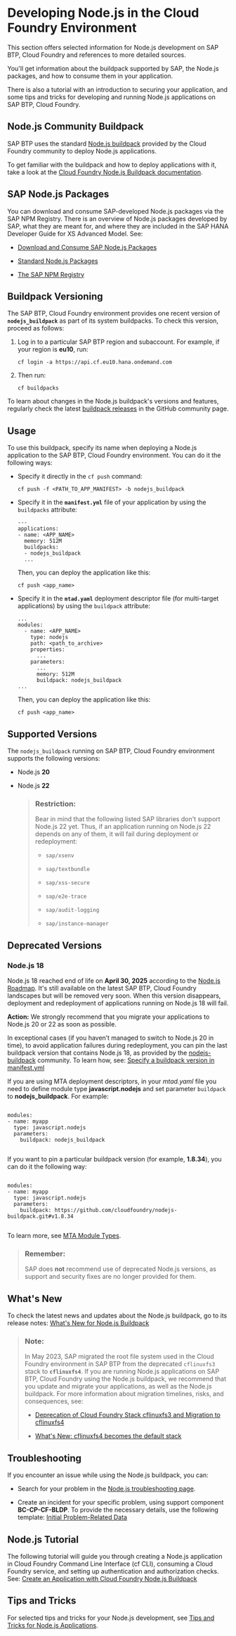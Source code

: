 <!-- loio3a7a0bece0d044eca59495965d8a0237 -->

# Developing Node.js in the Cloud Foundry Environment

This section offers selected information for Node.js development on SAP BTP, Cloud Foundry and references to more detailed sources.



You'll get information about the buildpack supported by SAP, the Node.js packages, and how to consume them in your application.

There is also a tutorial with an introduction to securing your application, and some tips and tricks for developing and running Node.js applications on SAP BTP, Cloud Foundry.



<a name="loio3a7a0bece0d044eca59495965d8a0237__section_wzk_sdp_rdb"/>

## Node.js Community Buildpack

SAP BTP uses the standard [Node.js buildpack](https://github.com/cloudfoundry/nodejs-buildpack) provided by the Cloud Foundry community to deploy Node.js applications.

To get familiar with the buildpack and how to deploy applications with it, take a look at the [Cloud Foundry Node.js Buildpack documentation](https://docs.cloudfoundry.org/buildpacks/node/index.html).



<a name="loio3a7a0bece0d044eca59495965d8a0237__section_ndw_lxz_pdb"/>

## SAP Node.js Packages

You can download and consume SAP-developed Node.js packages via the SAP NPM Registry. There is an overview of Node.js packages developed by SAP, what they are meant for, and where they are included in the SAP HANA Developer Guide for XS Advanced Model. See:

-   [Download and Consume SAP Node.js Packages](https://help.sap.com/viewer/4505d0bdaf4948449b7f7379d24d0f0d/2.0.latest/en-US/ddcff14e28384810a352bb6512cd3448.html)

-   [Standard Node.js Packages](https://help.sap.com/viewer/4505d0bdaf4948449b7f7379d24d0f0d/2.0.latest/en-US/54513272339246049bf438a03a8095e4.html)

-   [The SAP NPM Registry](https://help.sap.com/viewer/4505d0bdaf4948449b7f7379d24d0f0d/2.0.latest/en-US/726e5d41462c4eb29eaa6cc83ff41e84.html)




<a name="loio3a7a0bece0d044eca59495965d8a0237__section_kfn_ldv_f5b"/>

## Buildpack Versioning

The SAP BTP, Cloud Foundry environment provides one recent version of **`nodejs_buildpack`** as part of its system buildpacks. To check this version, proceed as follows:

1.  Log in to a particular SAP BTP region and subaccount. For example, if your region is **eu10**, run:

    ```
    cf login -a https://api.cf.eu10.hana.ondemand.com
    ```

2.  Then run:

    ```
    cf buildpacks
    ```


To learn about changes in the Node.js buildpack's versions and features, regularly check the latest [buildpack releases](https://github.com/cloudfoundry/nodejs-buildpack/releases) in the GitHub community page.



<a name="loio3a7a0bece0d044eca59495965d8a0237__section_xxx_4w3_t2b"/>

## Usage

To use this buildpack, specify its name when deploying a Node.js application to the SAP BTP, Cloud Foundry environment. You can do it the following ways:

-   Specify it directly in the `cf push` command:

    ```
    cf push -f <PATH_TO_APP_MANIFEST> -b nodejs_buildpack
    ```

-   Specify it in the **`manifest.yml`** file of your application by using the `buildpacks` attribute:

    ```
    ---
    applications:
    - name: <APP_NAME>
      memory: 512M
      buildpacks:
      - nodejs_buildpack
      ...
    ```

    Then, you can deploy the application like this:

    ```
    cf push <app_name>
    ```

-   Specify it in the **`mtad.yaml`** deployment descriptor file \(for multi-target applications\) by using the `buildpack` attribute:

    ```
    ...
    modules:
      - name: <APP_NAME>
        type: nodejs
        path: <path_to_archive>
        properties:
          ...
        parameters:
          ...
          memory: 512M
          buildpack: nodejs_buildpack
    ...
    ```

    Then, you can deploy the application like this:

    ```
    cf push <app_name>
    ```




<a name="loio3a7a0bece0d044eca59495965d8a0237__section_w1d_tr1_krb"/>

## Supported Versions

The `nodejs_buildpack` running on SAP BTP, Cloud Foundry environment supports the following versions:

-   Node.js **20**
-   Node.js **22**

    > ### Restriction:  
    > Bear in mind that the following listed SAP libraries don't support Node.js 22 yet. Thus, if an application running on Node.js 22 depends on any of them, it will fail during deployment or redeployment:
    > 
    > -   `sap/xsenv`
    > 
    > -   `sap/textbundle`
    > 
    > -   `sap/xss-secure`
    > 
    > -   `sap/e2e-trace`
    > 
    > -   `sap/audit-logging`
    > 
    > -   `sap/instance-manager`




<a name="loio3a7a0bece0d044eca59495965d8a0237__section_gcy_z4m_zcc"/>

## Deprecated Versions



### Node.js 18

Node.js 18 reached end of life on **April 30, 2025** according to the [Node.js Roadmap](https://github.com/nodejs/Release). It's still available on the latest SAP BTP, Cloud Foundry landscapes but will be removed very soon. When this version disappears, deployment and redeployment of applications running on Node.js 18 will fail.

**Action:** We strongly recommend that you migrate your applications to Node.js 20 or 22 as soon as possible.

In exceptional cases \(if you haven’t managed to switch to Node.js 20 in time\), to avoid application failures during redeployment, you can pin the last buildpack version that contains Node.js 18, as provided by the [nodejs-buildpack](https://github.com/cloudfoundry/nodejs-buildpack) community. To learn how, see: [Specify a buildpack version in manifest.yml](tips-and-tricks-for-node-js-applications-3a5fe88.md#loio3a5fe887f6e64abb827494baac352059__specify_node_bp_version)

If you are using MTA deployment descriptors, in your *mtad.yaml* file you need to define module type **javascript.nodejs** and set parameter `buildpack` to **nodejs\_buildpack**. For example:

```

modules:
- name: myapp
  type: javascript.nodejs
  parameters:
    buildpack: nodejs_buildpack
			
```

If you want to pin a particular buildpack version \(for example, **1.8.34**\), you can do it the following way:

```

modules:
- name: myapp
  type: javascript.nodejs
  parameters:
    buildpack: https://github.com/cloudfoundry/nodejs-buildpack.git#v1.8.34
			
```

To learn more, see [MTA Module Types](https://help.sap.com/docs/btp/sap-business-technology-platform/modules#mta-module-types).

> ### Remember:  
> SAP does **not** recommend use of deprecated Node.js versions, as support and security fixes are no longer provided for them.



<a name="loio3a7a0bece0d044eca59495965d8a0237__section_o5d_4t1_krb"/>

## What's New

To check the latest news and updates about the Node.js buildpack, go to its release notes: [What's New for Node.js Buildpack](https://help.sap.com/whats-new/cf0cb2cb149647329b5d02aa96303f56?locale=en-US&amp%3BComponent=Node.js%20System%20Buildpack&Valid_as_Of=2022-01-01%3A2050-12-31&Component=Node.js%20System%20Buildpack) 

> ### Note:  
> In May 2023, SAP migrated the root file system used in the Cloud Foundry environment in SAP BTP from the deprecated `cflinuxfs3` stack to **`cflinuxfs4`**. If you are running Node.js applications on SAP BTP, Cloud Foundry using the Node.js buildpack, we recommend that you update and migrate your applications, as well as the Node.js buildpack. For more information about migration timelines, risks, and consequences, see:
> 
> -   [Deprecation of Cloud Foundry Stack cflinuxfs3 and Migration to cflinuxfs4](https://blogs.sap.com/2023/02/16/deprecation-of-cloud-foundry-stack-cflinuxfs3-and-migration-to-cflinuxfs4/)
> 
> -   [What's New: cflinuxfs4 becomes the default stack](https://help.sap.com/whats-new/cf0cb2cb149647329b5d02aa96303f56?locale=en-US&Component=Node.js+System+Buildpack&Valid_as_Of=2023-01-11:2023-03-25)



<a name="loio3a7a0bece0d044eca59495965d8a0237__section_iwr_zxf_hvb"/>

## Troubleshooting

If you encounter an issue while using the Node.js buildpack, you can:

-   Search for your problem in the [Node.js troubleshooting page](node-js-buildpack-1462ff0.md).

-   Create an incident for your specific problem, using support component **BC-CP-CF-BLDP**. To provide the necessary details, use the following template: [Initial Problem-Related Data](troubleshooting-buildpacks-073b7fc.md) 




<a name="loio3a7a0bece0d044eca59495965d8a0237__section_jnl_4xz_pdb"/>

## Node.js Tutorial

The following tutorial will guide you through creating a Node.js application in Cloud Foundry Command Line Interface \(cf CLI\), consuming a Cloud Foundry service, and setting up authentication and authorization checks. See: [Create an Application with Cloud Foundry Node.js Buildpack](https://developers.sap.com/tutorials/btp-cf-buildpacks-node-create.html)



<a name="loio3a7a0bece0d044eca59495965d8a0237__section_wc2_5xz_pdb"/>

## Tips and Tricks

For selected tips and tricks for your Node.js development, see [Tips and Tricks for Node.js Applications](tips-and-tricks-for-node-js-applications-3a5fe88.md).


